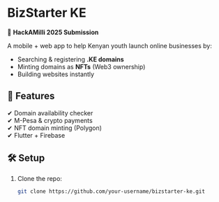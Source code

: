 # BizStarter KE  
🚀 **HackAMilli 2025 Submission**  

A mobile + web app to help Kenyan youth launch online businesses by:  
- Searching & registering **.KE domains**  
- Minting domains as **NFTs** (Web3 ownership)  
- Building websites instantly  

## 📱 Features  
✔ Domain availability checker  
✔ M-Pesa & crypto payments  
✔ NFT domain minting (Polygon)  
✔ Flutter + Firebase  

## 🛠 Setup  
1. Clone the repo:  
   ```bash
   git clone https://github.com/your-username/bizstarter-ke.git
